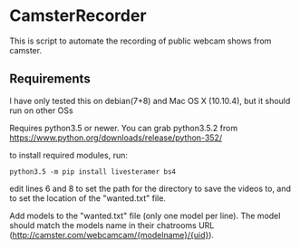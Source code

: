 # CamsterRecorder

This is script to automate the recording of public webcam shows from camster. 


## Requirements

I have only tested this on debian(7+8) and Mac OS X (10.10.4), but it should run on other OSs

Requires python3.5 or newer. You can grab python3.5.2 from https://www.python.org/downloads/release/python-352/

to install required modules, run:
```
python3.5 -m pip install livesteramer bs4
```


edit lines 6 and 8 to set the path for the directory to save the videos to, and to set the location of the "wanted.txt" file.

Add models to the "wanted.txt" file (only one model per line). The model should match the models name in their chatrooms URL (http://camster.com/webcamcam/{modelname}/{uid}). 
